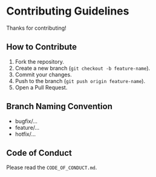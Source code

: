 # Contributing Guidelines

Thanks for contributing!

## How to Contribute
1. Fork the repository.
2. Create a new branch (`git checkout -b feature-name`).
3. Commit your changes.
4. Push to the branch (`git push origin feature-name`).
5. Open a Pull Request.

## Branch Naming Convention
- bugfix/...
- feature/...
- hotfix/...

## Code of Conduct
Please read the `CODE_OF_CONDUCT.md`.
